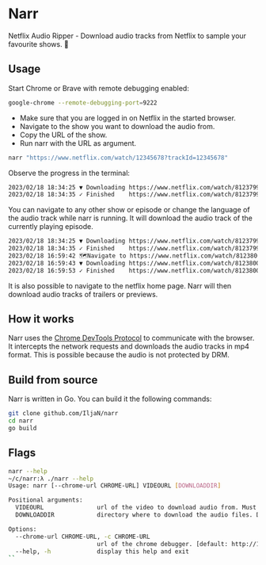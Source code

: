 # Narr
Netflix Audio Ripper - Download audio tracks from Netflix to sample your favourite shows. :musical_note:

## Usage

Start Chrome or Brave with remote debugging enabled:

```bash
google-chrome --remote-debugging-port=9222
```

- Make sure that you are logged in on Netflix in the started browser.
- Navigate to the show you want to download the audio from.
- Copy the URL of the show.
- Run narr with the URL as argument.

```bash
narr "https://www.netflix.com/watch/12345678?trackId=12345678"
```

Observe the progress in the terminal:

```bash
2023/02/18 18:34:25 ▼ Downloading https://www.netflix.com/watch/81237996?trackId=14170056  ⟾  /home/looper/81237996-14170056-4037200794235010051
2023/02/18 18:34:35 ✓ Finished    https://www.netflix.com/watch/81237996?trackId=14170056  ⟾  /home/looper/81237996-14170056-4037200794235010051, got 65346400 bytes
```

You can navigate to any other show or episode or change the language of the audio track while narr is running. It will
download the audio track of the currently playing episode.

```bash
2023/02/18 18:34:25 ▼ Downloading https://www.netflix.com/watch/81237996?trackId=14170056  ⟾  /home/looper/81237996-14170056-4037200794235010051
2023/02/18 18:34:35 ✓ Finished    https://www.netflix.com/watch/81237996?trackId=14170056  ⟾  /home/looper/81237996-14170056-4037200794235010051, got 65346400 bytes
2023/02/18 16:59:42 🗺Navigate to https://www.netflix.com/watch/81238005?trackId=14170056 
2023/02/18 16:59:43 ▼ Downloading https://www.netflix.com/watch/81238005?trackId=14170056  ⟾  /home/looper/81238005-14170056-605394647632969758
2023/02/18 16:59:53 ✓ Finished    https://www.netflix.com/watch/81238005?trackId=14170056  ⟾  /home/looper/81238005-14170056-605394647632969758, got 65346400 bytes
```

It is also possible to navigate to the netflix home page. Narr will then download audio tracks of trailers or previews.

## How it works

Narr uses the [Chrome DevTools Protocol](https://chromedevtools.github.io/devtools-protocol/) to communicate with the
browser. It intercepts the network requests
and downloads the audio tracks in mp4 format. This is possible because the audio is not protected by DRM.

## Build from source

Narr is written in Go. You can build it the following commands:

```bash
git clone github.com/IljaN/narr
cd narr
go build
```

## Flags

```bash
narr --help
~/c/narr:λ ./narr --help
Usage: narr [--chrome-url CHROME-URL] VIDEOURL [DOWNLOADDIR]

Positional arguments:
  VIDEOURL               url of the video to download audio from. Must be a netflix url. e.g. https://www.netflix.com/watch/12345678?trackId=12345678
  DOWNLOADDIR            directory where to download the audio files. Defaults to current working directory.

Options:
  --chrome-url CHROME-URL, -c CHROME-URL
                         url of the chrome debugger. [default: http://127.0.0.1:9222]
  --help, -h             display this help and exit
``

